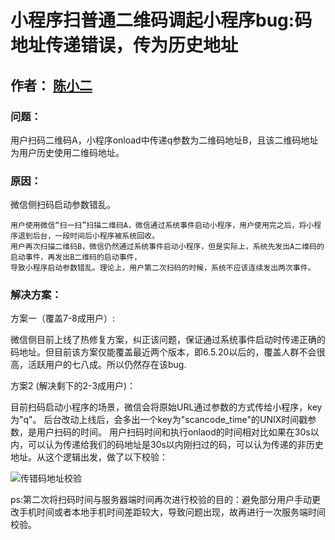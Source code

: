 # 小程序扫普通二维码调起小程序bug:码地址传递错误，传为历史地址

## 作者： [陈小二](https://github.com/chenyaoswu)

### 问题：
用户扫码二维码A，小程序onload中传递q参数为二维码地址B，且该二维码地址为用户历史使用二维码地址。

### 原因： 
微信侧扫码启动参数错乱。

    用户使用微信“扫一扫”扫描二维码A，微信通过系统事件启动小程序，用户使用完之后，将小程序退到后台，一段时间后小程序被系统回收。
    用户再次扫描二维码B，微信仍然通过系统事件启动小程序，但是实际上，系统先发出A二维码的启动事件，再发出B二维码的启动事件，
    导致小程序启动参数错乱。理论上，用户第二次扫码的时候，系统不应该连续发出两次事件。

### 解决方案：
方案一（覆盖7-8成用户）:

微信侧目前上线了热修复方案，纠正该问题，保证通过系统事件启动时传递正确的码地址。但目前该方案仅能覆盖最近两个版本，即6.5.20以后的，覆盖人群不会很高，活跃用户的七八成。所以仍然存在该bug.

方案2 (解决剩下的2-3成用户)：

目前扫码启动小程序的场景，微信会将原始URL通过参数的方式传给小程序，key为"q"。
后台改动上线后，会多出一个key为"scancode_time"的UNIX时间戳参数，是用户扫码的时间。
用户扫码时间和执行onlaod的时间相对比如果在30s以内，可以认为传递给我们的码地址是30s以内刚扫过的码，可以认为传递的非历史地址。从这个逻辑出发，做了以下校验：

![传错码地址校验](https://github.com/find-xcx-bugs/xcx-bugs-list/blob/master/images/1-way.png)

ps:第二次将扫码时间与服务器端时间再次进行校验的目的：避免部分用户手动更改手机时间或者本地手机时间差距较大，导致问题出现，故再进行一次服务端时间校验。


